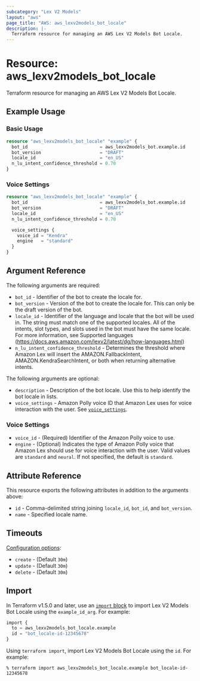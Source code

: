 ```yaml
---
subcategory: "Lex V2 Models"
layout: "aws"
page_title: "AWS: aws_lexv2models_bot_locale"
description: |-
  Terraform resource for managing an AWS Lex V2 Models Bot Locale.
---
```


# Resource: aws_lexv2models_bot_locale

Terraform resource for managing an AWS Lex V2 Models Bot Locale.

## Example Usage

### Basic Usage

```terraform
resource "aws_lexv2models_bot_locale" "example" {
  bot_id                           = aws_lexv2models_bot.example.id
  bot_version                      = "DRAFT"
  locale_id                        = "en_US"
  n_lu_intent_confidence_threshold = 0.70
}
```

### Voice Settings

```terraform
resource "aws_lexv2models_bot_locale" "example" {
  bot_id                           = aws_lexv2models_bot.example.id
  bot_version                      = "DRAFT"
  locale_id                        = "en_US"
  n_lu_intent_confidence_threshold = 0.70

  voice_settings {
    voice_id = "Kendra"
    engine   = "standard"
  }
}
```

## Argument Reference

The following arguments are required:

* `bot_id` - Identifier of the bot to create the locale for.
* `bot_version` - Version of the bot to create the locale for. This can only be the draft version of the bot.
* `locale_id` - Identifier of the language and locale that the bot will be used in. The string must match one of the supported locales. All of the intents, slot types, and slots used in the bot must have the same locale. For more information, see Supported languages (https://docs.aws.amazon.com/lexv2/latest/dg/how-languages.html)
* `n_lu_intent_confidence_threshold` - Determines the threshold where Amazon Lex will insert the AMAZON.FallbackIntent, AMAZON.KendraSearchIntent, or both when returning alternative intents.

The following arguments are optional:

* `description` - Description of the bot locale. Use this to help identify the bot locale in lists.
* `voice_settings` - Amazon Polly voice ID that Amazon Lex uses for voice interaction with the user. See [`voice_settings`](#voice-settings).

### Voice Settings

* `voice_id` - (Required) Identifier of the Amazon Polly voice to use.
* `engine` - (Optional) Indicates the type of Amazon Polly voice that Amazon Lex should use for voice interaction with the user. Valid values are `standard` and `neural`. If not specified, the default is `standard`.

## Attribute Reference

This resource exports the following attributes in addition to the arguments above:

* `id` - Comma-delimited string joining `locale_id`, `bot_id`, and `bot_version`.
* `name` - Specified locale name.

## Timeouts

[Configuration options](https://developer.hashicorp.com/terraform/language/resources/syntax#operation-timeouts):

* `create` - (Default `30m`)
* `update` - (Default `30m`)
* `delete` - (Default `30m`)

## Import

In Terraform v1.5.0 and later, use an [`import` block](https://developer.hashicorp.com/terraform/language/import) to import Lex V2 Models Bot Locale using the `example_id_arg`. For example:

```terraform
import {
  to = aws_lexv2models_bot_locale.example
  id = "bot_locale-id-12345678"
}
```

Using `terraform import`, import Lex V2 Models Bot Locale using the `id`. For example:

```console
% terraform import aws_lexv2models_bot_locale.example bot_locale-id-12345678
```

